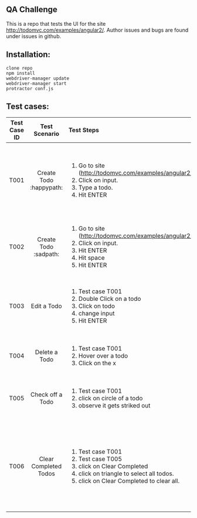 ## QA Challenge
This is a repo that tests the UI for the site http://todomvc.com/examples/angular2/. Author issues and bugs are found under issues in github.

## Installation:
	clone repo
	npm install
	webdriver-manager update
	webdriver-manager start
	protractor conf.js

## Test cases:

| Test Case ID  | Test Scenario | Test Steps | Test Data | Expected | Actual | Pass/Fail |
|:-------------:|:-------------:|:----------|:---------:|:--------:|:------:|:---------:|
| T001		| Create Todo :happypath: | <ol><li>Go to site (http://todomvc.com/examples/angular2/)</li><li>Click on input.</li><li>Type a todo.</li><li>Hit ENTER</li></ol> | input = {normal length, long length, weird characters, space before characters} | Todos are added to the page. | As Expected | Pass |
| T002	      	| Create Todo :sadpath:      |  <ol><li>Go to site (http://todomvc.com/examples/angular2/)</li><li>Click on input.</li><li>Hit ENTER</li><li>Hit space</li><li>Hit ENTER</li></ol> | input = {empty, empty string, only spaces} | Todos are not added to the page. | As Expected | Pass |
| T003          | Edit a Todo      |    <ol> <li> Test case T001</li> <li> Double Click on a todo</li> <li> Click on todo</li> <li> change input</li> <li> Hit ENTER</li></ol>| edit = {add characters, remove characters and change, remove characters} | Todos are edited except if they are an empty string. | As Expected | Pass |
| T004		| Delete a Todo | <ol> <li> Test case T001</li> <li> Hover over a todo</li> <li> Click on the x</li></ol> | T001 | Todos are deleted when the x is clicked. | As Expected | Pass |
| T005	      	| Check off a Todo      |   <ol> <li> Test case T001</li> <li> click on circle of a todo</li> <li> observe it gets striked out</li></ol> | T001 | Todos are marked as complete when the circle is clicked. | As Expected | Pass |
| T006          | Clear Completed Todos      |   <ol> <li> Test case T001</li> <li> Test case T005</li> <li> click on Clear Completed</li> <li> click on triangle to select all todos.</li> <li> click on Clear Completed to clear all.</li></ol> | T001 | Todos are marked as complete when the triangle is clicked and removed when Clear Completed is clicked. | As Expected | Pass |

